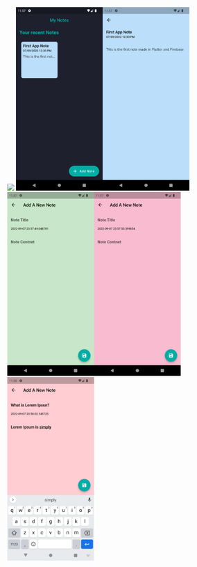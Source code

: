 <img src="ScreenShot/video1.gif" width="200">
<img src="ScreenShot/Screenshot1.png" width="200"><img src="ScreenShot/Screenshot2.png" width="200"><img src="ScreenShot/Screenshot3.png" width="200"><img src="ScreenShot/Screenshot4.png" width="200"><img src="ScreenShot/Screenshot5.png" width="200">
